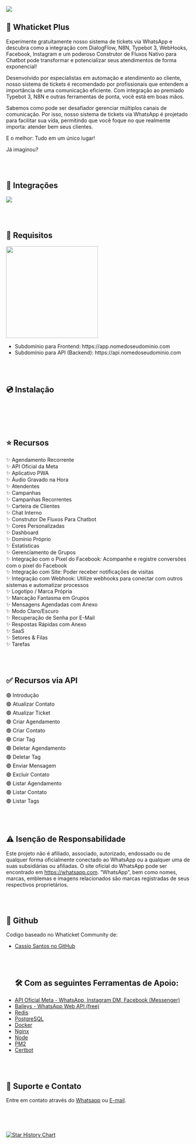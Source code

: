<img src="https://i.imgur.com/YOM5F41.png" />

## 🚀 Whaticket Plus


Experimente gratuitamente nosso sistema de tickets via WhatsApp e descubra como a integração com DialogFlow, N8N, Typebot 3, WebHooks, Facebook, Instagram e um poderoso Construtor de Fluxos Nativo para Chatbot pode transformar e potencializar seus atendimentos de forma exponencial!

Desenvolvido por especialistas em automação e atendimento ao cliente, nosso sistema de tickets é recomendado por profissionais que entendem a importância de uma comunicação eficiente. Com integração ao premiado Typebot 3, N8N e outras ferramentas de ponta, você está em boas mãos.

Sabemos como pode ser desafiador gerenciar múltiplos canais de comunicação. Por isso, nosso sistema de tickets via WhatsApp é projetado para facilitar sua vida, permitindo que você foque no que realmente importa: atender bem seus clientes.

E o melhor: Tudo em um único lugar!

Já imaginou?

<br /><br />

## 📌 Integrações

<img src="https://i.postimg.cc/CxJmZYZk/Group-26.png" />

<br /><br />

## 🔧 Requisitos

<img src="https://i.postimg.cc/kGRpDYJC/Group-27.png" style="height: 250px;" />

<nav>
  <ul>
    <li>Subdomínio para Frontend: https://app.nomedoseudominio.com</li>
    <li>Subdomínio para API (Backend): https://api.nomedoseudominio.com</li>
  </ul>
</nav>

<br /><br />

## 💿 Instalação

```bash
  
```

<br /><br />

## ⭐ Recursos

 ✨ Agendamento Recorrente  
✨ API Oficial da Meta  
✨ Aplicativo PWA  
✨ Áudio Gravado na Hora  
✨ Atendentes  
✨ Campanhas  
✨ Campanhas Recorrentes  
✨ Carteira de Clientes  
✨ Chat Interno  
✨ Construtor De Fluxos Para Chatbot  
✨ Cores Personalizadas  
✨ Dashboard  
✨ Domínio Próprio  
✨ Estatísticas  
✨ Gerenciamento de Grupos  
✨ Integração com o Pixel do Facebook: Acompanhe e registre conversões com o pixel do Facebook  
✨ Integração com Site: Poder receber notificações de visitas  
✨ Integração com Webhook: Utilize webhooks para conectar com outros sistemas e automatizar processos  
✨ Logotipo / Marca Própria  
✨ Marcação Fantasma em Grupos  
✨ Mensagens Agendadas com Anexo  
✨ Modo Claro/Escuro  
✨ Recuperação de Senha por E-Mail  
✨ Respostas Rápidas com Anexo  
✨ SaaS  
✨ Setores & Filas  
✨ Tarefas  

<br /><br />

## ✅ Recursos via API

🟢 Introdução  
🟢 Atualizar Contato  
🟢 Atualizar Ticket  
🟢 Criar Agendamento  
🟢 Criar Contato  
🟢 Criar Tag  
🟢 Deletar Agendamento  
🟢 Deletar Tag  
🟢 Enviar Mensagem  
🟢 Excluir Contato  
🟢 Listar Agendamento  
🟢 Listar Contato  
🟢 Listar Tags  

<br /><br />

## ⚠️ Isenção de Responsabilidade

Este projeto não é afiliado, associado, autorizado, endossado ou de qualquer forma oficialmente conectado ao WhatsApp ou a qualquer uma de suas subsidiárias ou afiliadas. O site oficial do WhatsApp pode ser encontrado em https://whatsapp.com. “WhatsApp”, bem como nomes, marcas, emblemas e imagens relacionados são marcas registradas de seus respectivos proprietários.

<br /><br />

## 📍 Github

Codigo baseado no Whaticket Community de:
<nav>
  <ul>
    <li><a href="https://github.com/canove/whaticket-community" target="_blank">Cassio Santos no GitHub</a></li>

<br /><br />

## 🛠️ Com as seguintes Ferramentas de Apoio:
<nav>
    <li><a href="https://developers.facebook.com/docs/?locale=pt_BR" target="_blank">API Oficial Meta - WhatsApp, Instagram DM, Facebook (Messenger)</a></li>
    <li><a href="https://github.com/WhiskeySockets/Baileys" target="_blank">Baileys - WhatsApp Web API (free)</a></li>
    <li><a href="https://github.com/redis/redis" target="_blank">Redis</a></li>
    <li><a href="https://github.com/postgres/postgres" target="_blank">PostgreSQL</a></li>
    <li><a href="https://github.com/docker" target="_blank">Docker</a></li>
    <li><a href="https://github.com/nginx/nginx" target="_blank">Nginx</a></li>
    <li><a href="https://github.com/nodejs/node" target="_blank">Node</a></li>
    <li><a href="https://github.com/Unitech/pm2" target="_blank">PM2</a></li>
    <li><a href="https://github.com/certbot/certbot" target="_blank">Certbot</a></li>
  </ul>
</nav>

<br /><br />

## 🙋 Suporte e Contato

Entre em contato através do <a href="https://wa.me/555131916861" target="_blank">Whatsapp</a> ou <a href="mailto:whaticketplus@gmail.com" target="_blank">E-mail</a>.

<br /><br />

## 

[![Star History Chart](https://api.star-history.com/svg?repos=DEV7Kadu/WhaticketPlus&type=Date)](https://star-history.com/#DEV7Kadu/WhaticketPlus&Date) 
